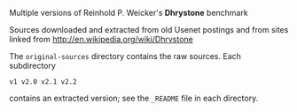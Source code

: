 Multiple versions of Reinhold P. Weicker's **Dhrystone** benchmark

Sources downloaded and extracted from old Usenet postings and from
sites linked from http://en.wikipedia.org/wiki/Dhrystone

The `original-sources` directory contains the raw sources.
Each subdirectory

    v1 v2.0 v2.1 v2.2

contains an extracted version; see the `_README` file in each directory.
